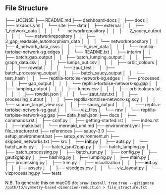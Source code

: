 ## File Structure


├── LICENSE
├── README.md
├── dashboard-docs
│   ├── docs
│   ├── mkdocs.yml
│   └── site
├── data
│   ├── external
│   │   ├── 1_network_data
│   │   │   └── networkrepository
│   │   ├── 2_saucy_output
│   │   │   └── networkrepository
│   │   ├── 3_gap_readable_automorphism_data
│   │   │   └── networkrepository
│   │   ├── 4_network_data_csvs
│   │   ├── 5_user_data
│   │   │   └── reptilia-tortoise-network-sg.edges
│   │   └── README.txt
│   ├── interim
│   │   ├── batch_gap_output
│   │   ├── batch_lumping_output 
│   │   │   ├── graph_data.csv
│   │   │   ├── lumps_out.csv
│   │   │   ├── orbit_colours
│   │   │   ├── rowdat
│   │   │   └── zaut_test
│   │   ├── batch_processing_output
│   │   ├── batch_saucy_output
│   │   └── test_hash
│   │       └── reptilia-tortoise-network-sg.edges
│   ├── processed
│   │   ├── gap_output
│   │   │   └── reptilia-tortoise-network-sg.gap
│   │   ├── lumping_output
│   │   │   ├── lumps.csv
│   │   │   ├── orbitcolours.txt
│   │   │   ├── rowdat.json
│   │   │   └── zaut_test.txt
│   │   ├── processing_output
│   │   │   ├── reptilia-tortoise-network-sg.scy
│   │   │   └── source_target_view.csv
│   │   ├── saucy_output
│   │   │   └── reptilia-tortoise-network-sg.gaut
│   │   └── viz_files
│   └── raw
│       └── reptilia-tortoise-network-sg.gap
├── data_hash.json
├── docs
│   ├── commands.rst
│   ├── conf.py
│   ├── getting-started.rst
│   ├── index.rst
│   ├── make.bat
│   └── mermaid_uml.md
├── environment.yml
├── file_structure.txt
├── references
├── saucy-3.0
├── setup_environment.bat
├── setup_environment.sh
├── skipped_networks.txt
├── src
│   ├── __init__.py
│   ├── auts.py
│   ├── batch_auts.py
│   ├── batch_gaut2gap.py
│   ├── batch_lumping.py
│   ├── batch_processing.py
│   ├── batch_run.py
│   ├── config.py
│   ├── gaut2gap.py
│   ├── hashing.py
│   ├── lumping.py
│   ├── main.py
│   ├── processing.py
│   ├── trim.py
│   ├── visualization
│   │   ├── __init__.py
│   │   ├── assets
│   │   ├── visedges.csv
│   │   └── viz_layout.py
│   └── vizprocessing.py
└── tests

N.B. To generate this on macOS do:
`brew install tree`
`tree --gitignore /path/to/symmetry-based-dimension-reduction > file_structure.txt`     

